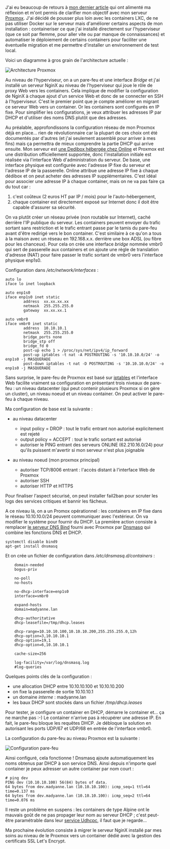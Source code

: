 <!-- title: Proxmox, NAT et DHCP -->
<!-- category: Hébergement Containers -->

J'ai eu beaucoup de retours à [mon dernier article](https://blogduyax.madyanne.fr/2018/hebergement-containers/) qui ont  alimenté ma réflexion et m'ont permis de clarifier mon objectif avec mon serveur [Proxmox](https://fr.wikipedia.org/wiki/Proxmox_VE).<!-- more --> J'ai décidé de pousser plus loin avec les containers LXC, de ne pas utiliser Docker sur le serveur mais d'améliorer certains aspects de mon installation : containeriser ce que j'ai installé directement sur l'hyperviseur (que ce soit par flemme, pour aller vite ou par manque de connaissances) et automatiser le déploiement de certains containers pour faciliter une éventuelle  migration et me permettre d'installer un environnement de test local.

Voici un diagramme à gros grain de l'architecture actuelle :

![Architecture Proxmox](/images/2018/archi-proxmox.jpg)

Au niveau de l'hyperviseur, on a un pare-feu et une interface *Bridge* et j'ai installé un serveur NginX au niveau de l'hyperviseur qui joue le rôle de proxy Web vers les containers. Cela implique de modifier la configuration de NginX à chaque ajout d'un service Web et donc de se connecter en SSH à l'hyperviseur. C'est le premier point que je compte améliorer en migrant ce serveur Web vers un container. Or les containers sont configurés en IP fixe. Pour simplifier les configurations, je veux attribuer les adresses IP par DHCP et d'utiliser des noms DNS plutôt que des adresses.

Au préalable, approfondissons la configuration réseau de mon Proxmox déjà en place... rien de révolutionnaire car la plupart de ces choix ont été documentés par d'autres (et j'ai seulement assemblé pour arriver à mes fins) mais ça permettra de mieux comprendre la partie DHCP qui arrive ensuite. Mon serveur est [une Dedibox hébergée chez Online](https://www.online.net/fr/serveur-dedie) et Proxmox est une distribution officiellement supportée, donc l'installation initiale est réalisée via l'interface Web d'administration du serveur. De base, une interface physique est configurée avec l'adresse IP fixe du serveur et l'adresse IP de la passerelle. Online attribue une adresse IP fixe à chaque dédibox et on peut acheter des adresses IP supplémentaires. C'est idéal pour associer une adresse IP à chaque container, mais on ne va pas faire ça du tout car :

1. c'est coûteux (2 euros HT par IP / mois) pour le l'auto-hébergement,
2. chaque container est directement exposé sur Internet donc il doit être capable d'assurer sa sécurité.

On va plutôt créer un réseau privée (non routable sur Internet), caché derrière l'IP publique du serveur. Les containers peuvent envoyer du trafic sortant sans restriction et le trafic entrant passe par le tamis du pare-feu avant d'être redirigé vers le bon container. C'est similaire à ce qu'on a tous à la maison avec un réseau en 192.168.x.x. derrière une box ADSL (ou fibre pour les chanceux). Pour cela on crée une interface *bridge* nommée vmbr0 qui sert de passerelle aux containers et on ajoute une règle de translation d'adresse (NAT) pour faire passer le trafic sortant de vmbr0 vers l'interface physique enp1s0.

Configuration dans */etc/network/interfaces* :

    auto lo
    iface lo inet loopback

    auto enp1s0
    iface enp1s0 inet static
            address  xx.xx.xx.xx
            netmask  255.255.255.0
            gateway  xx.xx.xx.1

    auto vmbr0
    iface vmbr0 inet static
            address  10.10.10.1
            netmask  255.255.255.0
            bridge_ports none
            bridge_stp off
            bridge_fd 0
            post-up echo 1 > /proc/sys/net/ipv4/ip_forward
            post-up iptables -t nat -A POSTROUTING -s '10.10.10.0/24' -o enp1s0 -j MASQUERADE
            post-down iptables -t nat -D POSTROUTING -s '10.10.10.0/24' -o enp1s0 -j MASQUERADE

Sans surprise, le pare-feu de Proxmox est basé sur [iptables](https://fr.wikipedia.org/wiki/Iptables) et l'interface Web facilite vraiment sa configuration en présentant trois niveaux de pare-feu : un niveau datacenter (qui peut contenir plusieurs Proxmox si on gère un cluster), un niveau noeud et un niveau container. On peut activer le pare-feu à chaque niveau. 

Ma configuration de base est la suivante :

- au niveau datacenter

    - input policy = DROP : tout le trafic entrant non autorisé explicitement est rejeté
    - output policy = ACCEPT : tout le trafic sortant est autorisé
    - autoriser le PING entrant des serveurs ONLINE (62.210.16.0/24) pour qu'ils puissent m'avertir si mon serveur n'est plus joignable

- au niveau noeud (mon proxmox principal)

    - autoriser TCP/8006 entrant : l'accès distant à l'interface Web de Proxmox
    - autoriser SSH
    - autoriser HTTP et HTTPS

Pour finaliser l'aspect sécurisé, on peut installer fail2ban pour scruter les logs des services critiques et bannir les fâcheux.

A ce niveau là, on a un Promox opérationnel : les containers en IP fixe dans le réseau 10.10.10.0/24 peuvent communiquer avec l'extérieur. On va modifier le système pour fournir du DHCP. La première action consiste à remplacer [le serveur DNS Bind](https://fr.wikipedia.org/wiki/BIND) fourni avec Proxmox par [Dnsmasq](https://fr.wikipedia.org/wiki/Dnsmasq) qui combine les fonctions DNS et DHCP.

    systemctl disable bind9
    apt-get install dnsmasq

Et on crée un fichier de configuration dans */etc/dnsmasq.d/containers* :

        domain-needed
        bogus-priv

        no-poll
        no-hosts

        no-dhcp-interface=enp1s0
        interface=vmbr0

        expand-hosts
        domain=madyanne.lan

        dhcp-authoritative
        dhcp-leasefile=/tmp/dhcp.leases

        dhcp-range=10.10.10.100,10.10.10.200,255.255.255.0,12h
        dhcp-option=3,10.10.10.1
        dhcp-option=19,1
        dhcp-option=6,10.10.10.1

        cache-size=256

        log-facility=/var/log/dnsmasq.log
        #log-queries

Quelques points clés de la configuration :

- une allocation DHCP entre 10.10.10.100 et 10.10.10.200
- on fixe la passerelle de sortie 10.10.10.1
- un domaine *interne* : madyanne.lan
- les baux DHCP sont stockés dans un fichier */tmp/dhcp.leases*

Pour tester, je configure un container en DHCP, démarre le container et... ça ne marche pas :-) Le container n'arrive pas à récupérer une adresse IP. En fait, le pare-feu bloque les requêtes DHCP. Je débloque la solution en autorisant les ports UDP/67 et UDP/68 en entrée de l'interface vmbr0.

La configuration du pare-feu au niveau Proxmox est la suivante :

![Configuration pare-feu](/images/2018/proxmox-firewall-rules.png)

Ainsi configuré, cela fonctionne ! Dnsmasq ajoute automatiquement les noms obtenus par DHCP à son service DNS. Ainsi depuis n'importe quel container je peux adresser un autre container par nom court :

    # ping dev
    PING dev (10.10.10.100) 56(84) bytes of data.
    64 bytes from dev.madyanne.lan (10.10.10.100): icmp_seq=1 ttl=64 time=0.137 ms
    64 bytes from dev.madyanne.lan (10.10.10.100): icmp_seq=2 ttl=64 time=0.076 ms

Il reste un problème en suspens : les containers de type Alpine ont le mauvais goût de ne pas propager leur nom au serveur DHCP ; c'est peut-être paramétrable dans leur [service Udhcpc](https://wiki.alpinelinux.org/wiki/Udhcpc), il faut que je regarde...

Ma prochaine évolution consiste à migrer le serveur NginX installé par mes soins au niveau de le Proxmox vers un container dédié avec la gestion des certificats SSL Let's Encrypt.